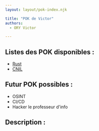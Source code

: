 ```yaml
---
layout: layout/pok-index.njk

title: "POK de Victor"
authors:
  - ORY Victor 

---
```

## Listes des POK disponibles :

- [Rust](Rust/)
- [CNIL](CNIL/)
  
## Futur POK possibles :

- OSINT
- CI/CD 
- Hacker le professeur d'info

## Description :
